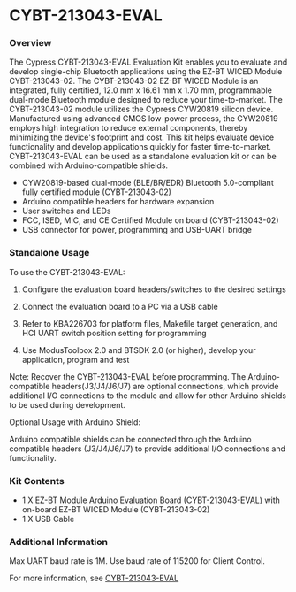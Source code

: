 # CYBT-213043-EVAL

### Overview

The Cypress CYBT-213043-EVAL Evaluation Kit enables you to evaluate and develop single-chip Bluetooth applications using the EZ-BT WICED Module CYBT-213043-02. The CYBT-213043-02 EZ-BT WICED Module is an integrated, fully certified, 12.0 mm x 16.61 mm x 1.70 mm, programmable dual-mode Bluetooth module designed to reduce your time-to-market. The CYBT-213043-02 module utilizes the Cypress CYW20819 silicon device.  Manufactured using advanced CMOS low-power process, the CYW20819 employs high integration to reduce external components, thereby minimizing the device's footprint and cost. This kit helps evaluate device functionality and develop applications quickly for faster time-to-market. CYBT-213043-EVAL can be used as a standalone evaluation kit or can be combined with Arduino-compatible shields.

* CYW20819-based dual-mode (BLE/BR/EDR) Bluetooth 5.0-compliant fully certified module (CYBT-213043-02)
* Arduino compatible headers for hardware expansion
* User switches and LEDs
* FCC, ISED, MIC, and CE Certified Module on board (CYBT-213043-02)
* USB connector for power, programming and USB-UART bridge

### Standalone Usage

To use the CYBT-213043-EVAL:

1) Configure the evaluation board headers/switches to the desired settings

2) Connect the evaluation board to a PC via a USB cable

3) Refer to KBA226703 for platform files, Makefile target generation, and HCI UART switch position setting for programming

4) Use ModusToolbox 2.0 and BTSDK 2.0 (or higher), develop your application, program and test

Note: Recover the CYBT-213043-EVAL before programming. The Arduino-compatible headers(J3/J4/J6/J7) are optional connections, which provide additional I/O connections to the module and allow for other Arduino shields to be used during development.

Optional Usage with Arduino Shield:

Arduino compatible shields can be connected through the Arduino compatible headers (J3/J4/J6/J7) to provide additional I/O connections and functionality.

### Kit Contents

* 1 X EZ-BT Module Arduino Evaluation Board (CYBT-213043-EVAL) with on-board EZ-BT WICED Module (CYBT-213043-02)
* 1 X USB Cable

### Additional Information

Max UART baud rate is 1M. Use baud rate of 115200 for Client Control.

For more information, see [CYBT-213043-EVAL](http://www.cypress.com/CYBT-213043-EVAL)

